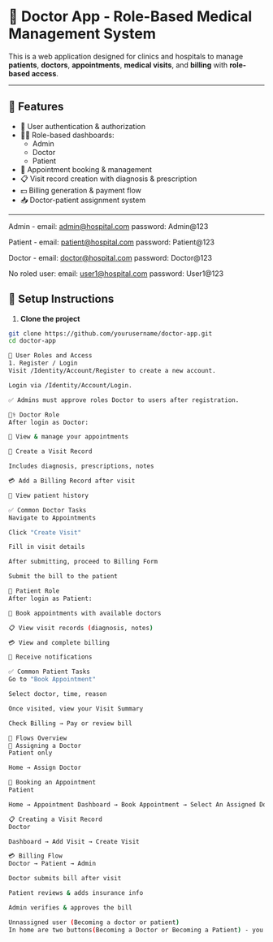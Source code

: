 # 🏥 Doctor App - Role-Based Medical Management System

This is a web application designed for clinics and hospitals to manage **patients**, **doctors**, **appointments**, **medical visits**, and **billing** with **role-based access**.

---

## 🚀 Features

- 🔐 User authentication & authorization
- 🧑‍⚕️ Role-based dashboards:
  - Admin
  - Doctor
  - Patient
- 📅 Appointment booking & management
- 📋 Visit record creation with diagnosis & prescription
- 💵 Billing generation & payment flow
- 📥 Doctor-patient assignment system

---
Admin -
email: admin@hospital.com
password: Admin@123

Patient -
email: patient@hospital.com
password: Patient@123

Doctor -
email: doctor@hospital.com
password: Doctor@123

No roled user:
email: user1@hospital.com
password: User1@123

## 🔧 Setup Instructions

1. **Clone the project**

```bash
git clone https://github.com/yourusername/doctor-app.git
cd doctor-app

👤 User Roles and Access
1. Register / Login
Visit /Identity/Account/Register to create a new account.

Login via /Identity/Account/Login.

✅ Admins must approve roles Doctor to users after registration.

🧑‍⚕️ Doctor Role
After login as Doctor:

📅 View & manage your appointments

🧾 Create a Visit Record

Includes diagnosis, prescriptions, notes

💳 Add a Billing Record after visit

👀 View patient history

✅ Common Doctor Tasks
Navigate to Appointments

Click "Create Visit"

Fill in visit details

After submitting, proceed to Billing Form

Submit the bill to the patient

🧑 Patient Role
After login as Patient:

📆 Book appointments with available doctors

📋 View visit records (diagnosis, notes)

💳 View and complete billing

📩 Receive notifications

✅ Common Patient Tasks
Go to "Book Appointment"

Select doctor, time, reason

Once visited, view your Visit Summary

Check Billing → Pay or review bill

💬 Flows Overview
🔄 Assigning a Doctor
Patient only

Home → Assign Doctor

📅 Booking an Appointment
Patient

Home → Appointment Dashboard → Book Appointment → Select An Assigned Doctor & Time

📋 Creating a Visit Record
Doctor

Dashboard → Add Visit → Create Visit

💳 Billing Flow
Doctor → Patient → Admin

Doctor submits bill after visit

Patient reviews & adds insurance info

Admin verifies & approves the bill

Unnassigned user (Becoming a doctor or patient)
In home are two buttons(Becoming a Doctor or Becoming a Patient) - you choose 
